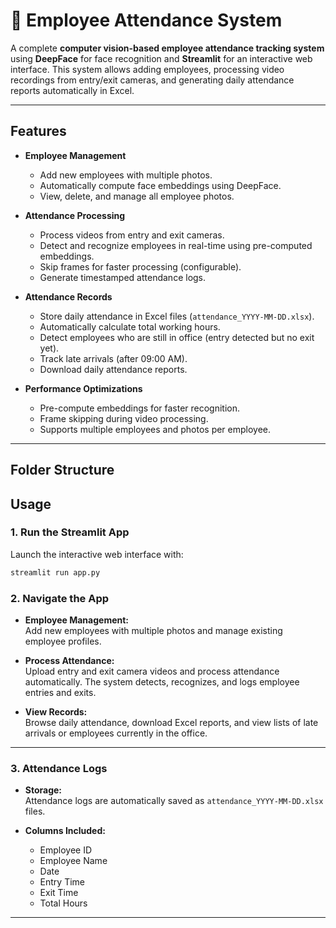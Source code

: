 # 🏢 Employee Attendance System 

A complete **computer vision-based employee attendance tracking system** using **DeepFace** for face recognition and **Streamlit** for an interactive web interface. This system allows adding employees, processing video recordings from entry/exit cameras, and generating daily attendance reports automatically in Excel.

---

## Features

- **Employee Management**
  - Add new employees with multiple photos.
  - Automatically compute face embeddings using DeepFace.
  - View, delete, and manage all employee photos.

- **Attendance Processing**
  - Process videos from entry and exit cameras.
  - Detect and recognize employees in real-time using pre-computed embeddings.
  - Skip frames for faster processing (configurable).
  - Generate timestamped attendance logs.

- **Attendance Records**
  - Store daily attendance in Excel files (`attendance_YYYY-MM-DD.xlsx`).
  - Automatically calculate total working hours.
  - Detect employees who are still in office (entry detected but no exit yet).
  - Track late arrivals (after 09:00 AM).
  - Download daily attendance reports.

- **Performance Optimizations**
  - Pre-compute embeddings for faster recognition.
  - Frame skipping during video processing.
  - Supports multiple employees and photos per employee.

---

## Folder Structure




## Usage

### 1. Run the Streamlit App

Launch the interactive web interface with:
```bash
streamlit run app.py
```

### 2. Navigate the App

- **Employee Management:**  
  Add new employees with multiple photos and manage existing employee profiles.

- **Process Attendance:**  
  Upload entry and exit camera videos and process attendance automatically. The system detects, recognizes, and logs employee entries and exits.

- **View Records:**  
  Browse daily attendance, download Excel reports, and view lists of late arrivals or employees currently in the office.

---

### 3. Attendance Logs

- **Storage:**  
  Attendance logs are automatically saved as `attendance_YYYY-MM-DD.xlsx` files.

- **Columns Included:**  
  - Employee ID  
  - Employee Name  
  - Date  
  - Entry Time  
  - Exit Time  
  - Total Hours

---
